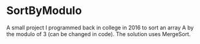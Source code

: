 # SortByModulo
A small project I programmed back in college in 2016 to sort an array A by the modulo of 3 (can be changed in code). The solution uses MergeSort.
